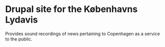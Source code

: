 Drupal site for the Københavns Lydavis
======================================

Provides sound recordings of news pertaining to Copenhagen as a service
to the public.

